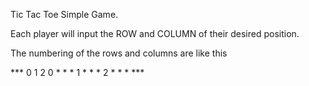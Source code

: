 Tic Tac Toe Simple Game.

Each player will input the ROW and COLUMN of their desired position. 

The numbering of the rows and columns are like this 

***     0   1   2
 0   *   *   *
 1   *   *   *
 2   *   *   * ***
